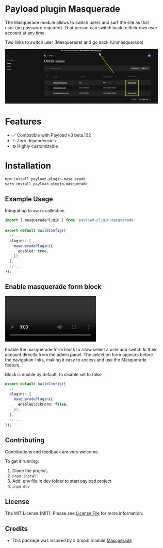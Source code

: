 # Payload plugin Masquerade

The Masquerade module allows to switch users and surf the site as that user (no password required). That person can switch back to their own user account at any time.

Two links to switch user (Masquerade) and go back (Unmasquerade)

![Masquerade](https://raw.githubusercontent.com/manutepowa/payload-plugin-masquerade/main/screenshots/masquerade.png)

# Features

- ✅ Compatible with Payload v3 beta.102
- ✨ Zero dependencies
- ⚙ Highly customizable

# Installation

```
npm install payload-plugin-masquerade
yarn install payload-plugin-masquerade
```

## Example Usage

Integrating to `users` collection.

```ts
import { masqueradePlugin } from 'payload-plugin-masquerade'

export default buildConfig({
  // ...
  plugins: [
    masqueradePlugin({
      enabled: true,
    }),
  ],
  // ...
});
```

## Enable masquerade form block


![MasqueradeForm](https://raw.githubusercontent.com/manutepowa/payload-plugin-masquerade/main/screenshots/masquerade-form.mp4)

Enable the masquerade form block to allow select a user and switch to their account directly from the admin panel. The selection form appears before the navigation links, making it easy to access and use the Masquerade feature.

Block is enable by default, to disable set to false

```ts
export default buildConfig({
  // ...
  plugins: [
    masqueradePlugin({
      enableBlockForm: false,
    }),
  ],
  // ...
});
```


## Contributing

Contributions and feedback are very welcome.

To get it running:

1. Clone the project.
2. `pnpm install`
3. Add .env file in dev folder to start payload project
4. `pnpm dev`

## License

The MIT License (MIT). Please see [License File](LICENSE) for more information.

## Credits
- This package was inspired by a drupal module [Masquerade](https://www.drupal.org/project/masquerade)
